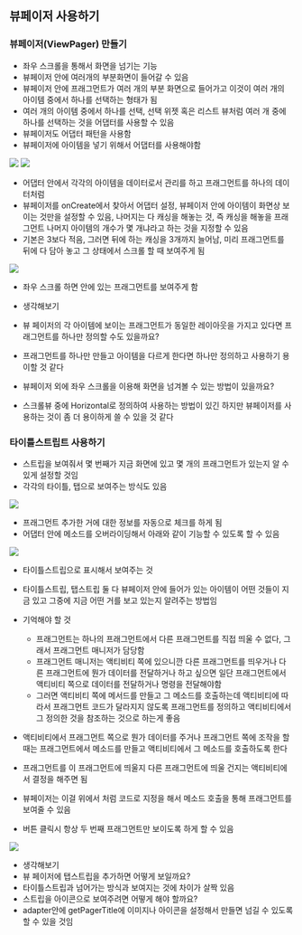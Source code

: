 ## 뷰페이저 사용하기
### 뷰페이저(ViewPager) 만들기
- 좌우 스크롤을 통해서 화면을 넘기는 기능
- 뷰페이저 안에 여러개의 부분화면이 들어갈 수 있음
- 뷰페이저 안에 프래그먼트가 여러 개의 부분 화면으로 들어가고 이것이 여러 개의 아이템 중에서 하나를 선택하는 형태가 됨
- 여러 개의 아이템 중에서 하나를 선택, 선택 위젯 혹은 리스트 뷰처럼 여러 개 중에 하나를 선택하는 것을 어댑터를 사용할 수 있음
- 뷰페이저도 어댑터 패턴을 사용함
- 뷰페이저에 아이템을 넣기 위해서 어댑터를 사용해야함 
<img src="https://user-images.githubusercontent.com/32586985/90211090-b5e68e80-de2a-11ea-8618-887d2b5ce2cf.PNG">
<img src="https://user-images.githubusercontent.com/32586985/90211109-c26ae700-de2a-11ea-9672-da46cedde673.PNG">

- 어댑터 안에서 각각의 아이템을 데이터로서 관리를 하고 프래그먼트를 하나의 데이터처럼 
- 뷰페이저를 onCreate에서 찾아서 어댑터 설정, 뷰페이저 안에 아이템이 화면상 보이는 것만을 설정할 수 있음, 나머지는 다 캐싱을 해놓는 것, 즉 캐싱을 해놓을 프래그먼트 나머지 아이템의 개수가 몇 개냐라고 하는 것을 지정할 수 있음
- 기본은 3보다 적음, 그러면 뒤에 하는 캐싱을 3개까지 늘어남, 미리 프래그먼트를 뒤에 다 담아 놓고 그 상태에서 스크롤 할 때 보여주게 됨
<img src="https://user-images.githubusercontent.com/32586985/90211172-f2b28580-de2a-11ea-869e-fac3a7a26146.PNG">

- 좌우 스크롤 하면 안에 있는 프래그먼트를 보여주게 함

- 생각해보기
- 뷰 페이저의 각 아이템에 보이는 프래그먼트가 동일한 레이아웃을 가지고 있다면 프래그먼트를 하나만 정의할 수도 있을까요?
- 프래그먼트를 하나만 만들고 아이템을 다르게 한다면 하나만 정의하고 사용하기 용이할 것 같다
- 뷰페이저 외에 좌우 스크롤을 이용해 화면을 넘겨볼 수 있는 방법이 있을까요?
- 스크롤뷰 중에 Horizontal로 정의하여 사용하는 방법이 있긴 하지만 뷰페이저를 사용하는 것이 좀 더 용이하게 쓸 수 있을 것 같다

### 타이틀스트립트 사용하기
- 스트립을 보여줘서 몇 번째가 지금 화면에 있고 몇 개의 프래그먼트가 있는지 알 수 있게 설정할 것임
- 각각의 타이틀, 탭으로 보여주는 방식도 있음
<img src="https://user-images.githubusercontent.com/32586985/90211218-14137180-de2b-11ea-8662-859bee38a542.PNG">

- 프래그먼트 추가한 거에 대한 정보를 자동으로 체크를 하게 됨
- 어댑터 안에 메소드를 오버라이딩해서 아래와 같이 기능할 수 있도록 할 수 있음
<img src="https://user-images.githubusercontent.com/32586985/90211236-21c8f700-de2b-11ea-8f9e-ec0f1afad5ae.PNG">

- 타이틀스트립으로 표시해서 보여주는 것
- 타이틀스트립, 탭스트립 둘 다 뷰페이저 안에 들어가 있는 아이템이 어떤 것들이 지금 있고 그중에 지금 어떤 거를 보고 있는지 알려주는 방법임
- 기억해야 할 것
	- 프래그먼트는 하나의 프래그먼트에서 다른 프래그먼트를 직접 띄울 수 없다, 그래서 프래그먼트 매니저가 담당함
	- 프래그먼트 매니저는 액티비티 쪽에 있으니깐 다른 프래그먼트를 띄우거나 다른 프래그먼트에 뭔가 데이터를 전달하거나 하고 싶으면 일단 프래그먼트에서 액티비티 쪽으로 데이터를 전달하거나 명령을 전달해야함
	- 그러면 액티비티 쪽에 메서드를 만들고 그 메소드를 호출하는데 액티비티에 따라서 프래그먼트 코드가 달라지지 않도록 프래그먼트를 정의하고 액티비티에서 그 정의한 것을 참조하는 것으로 하는게 좋음
- 액티비티에서 프래그먼트 쪽으로 뭔가 데이터를 주거나 프래그먼트 쪽에 조작을 할 때는 프래그먼트에서 메소드를 만들고 액티비티에서 그 메소드를 호출하도록 한다
- 프래그먼트를 이 프래그먼트에 띄울지 다른 프래그먼트에 띄울 건지는 액티비티에서 결정을 해주면 됨
- 뷰페이저는 이걸 위에서 처럼 코드로 지정을 해서 메소드 호출을 통해 프래그먼트를 보여줄 수 있음

- 버튼 클릭시 항상 두 번째 프래그먼트만 보이도록 하게 할 수 있음
<img src="https://user-images.githubusercontent.com/32586985/90211294-41601f80-de2b-11ea-9558-f4193f69312a.PNG">

- 생각해보기
- 뷰 페이저에 탭스트립을 추가하면 어떻게 보일까요?
- 타이틀스트립과 넘어가는 방식과 보여지는 것에 차이가 살짝 있음
- 스트립을 아이콘으로 보여주려면 어떻게 해야 할까요?
- adapter안에 getPagerTitle에 이미지나 아이콘을 설정해서 만들면 넘길 수 있도록 할 수 있을 것임
